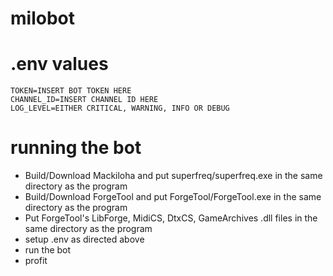 # milobot



# .env values
```
TOKEN=INSERT BOT TOKEN HERE
CHANNEL_ID=INSERT CHANNEL ID HERE
LOG_LEVEL=EITHER CRITICAL, WARNING, INFO OR DEBUG
```

# running the bot
- Build/Download Mackiloha and put superfreq/superfreq.exe in the same directory as the program
- Build/Download ForgeTool and put ForgeTool/ForgeTool.exe in the same directory as the program
- Put  ForgeTool's LibForge, MidiCS, DtxCS, GameArchives .dll files in the same directory as the program
- setup .env as directed above
- run the bot
- profit